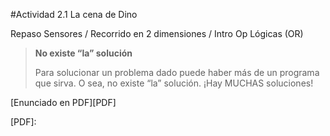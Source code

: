 #Actividad 2.1 La cena de Dino

Repaso Sensores / Recorrido en 2 dimensiones / Intro Op Lógicas (OR)

> **No existe “la” solución**
>
> Para solucionar un problema dado puede haber más de un programa que sirva. O sea, no existe “la” solución.
> ¡Hay MUCHAS soluciones!

[Enunciado en PDF][PDF]

[PDF]: 
